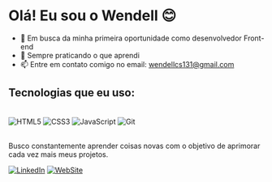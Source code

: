 # Olá! Eu sou o Wendell 😊

- 🔭 Em busca da minha primeira oportunidade como desenvolvedor Front-end
- 🌱 Sempre praticando o que aprendi
- 📫 Entre em contato comigo no email: wendellcs131@gmail.com

## Tecnologias que eu uso:

<div style = "display: inline_block"></br>
    <img  align = "center" src = "https://img.shields.io/badge/HTML5-E34F26?style=for-the-badge&logo=html5&logoColor=white" alt = "HTML5"/> 
    <img  align = "center" src = "https://img.shields.io/badge/CSS3-1572B6?style=for-the-badge&logo=css3&logoColor=white" alt = "CSS3"/> 
    <img  align = "center" src = "https://img.shields.io/badge/JavaScript-F7DF1E?style=for-the-badge&logo=javascript&logoColor=black" alt = "JavaScript"/> 
    <img  align = "center" src = "https://img.shields.io/badge/GIT-E44C30?style=for-the-badge&logo=git&logoColor=white" alt = "Git"/> 
</div><br/>

Busco constantemente aprender coisas novas com o objetivo de aprimorar cada vez mais meus projetos.

[![LinkedIn](https://img.shields.io/badge/LinkedIn-0077B5?style=for-the-badge&logo=linkedin&logoColor=white)](https://www.linkedin.com/in/wendell-de-carvalho-silva-63ba86219/)
[![WebSite](https://img.shields.io/badge/website-000000?style=for-the-badge&logo=About.me&logoColor=white)](https://wendellcs.github.io)
